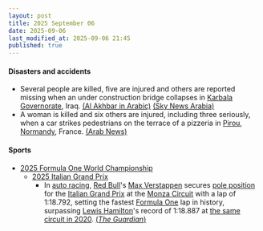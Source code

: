 ```yaml
---
layout: post
title: 2025 September 06
date: 2025-09-06
last_modified_at: 2025-09-06 21:45
published: true
---
```



#### Disasters and accidents

* Several people are killed, five are injured and others are reported missing when an under construction bridge collapses in [Karbala Governorate](https://en.wikipedia.org/wiki/Karbala_Governorate "Karbala Governorate"), Iraq. [(Al Akhbar in Arabic)](https://www.al-akhbar.com/arab/858108/%D8%A7%D9%86%D9%87%D9%8A%D8%A7%D8%B1-%D8%AC%D8%B3%D8%B1-%D9%82%D9%8A%D8%AF-%D8%A7%D9%84%D8%A5%D9%86%D8%B4%D8%A7%D8%A1-%D9%81%D9%8A-%D9%83%D8%B1%D8%A8%D9%84%D8%A7%D8%A1-%D9%8A%D8%AE%D9%84%D9%81-%D8%B9%D8%AF%D8%AF%D8%A7-%D9%85%D9%86-%D8%A7%D9%84%D8%B6%D8%AD%D8%A7%D9%8A%D8%A7) [(Sky News Arabia)](https://www.skynewsarabia.com/varieties/1818568-%D9%81%D9%8A%D8%AF%D9%8A%D9%88-%D8%B3%D9%82%D9%88%D8%B7-%D8%AC%D8%B3%D8%B1-%D9%83%D8%B1%D8%A8%D9%84%D8%A7%D8%A1-%D9%88%D8%A7%D9%94%D9%86%D8%A8%D8%A7%D8%A1-%D9%88%D9%82%D9%88%D8%B9-%D8%B6%D8%AD%D8%A7%D9%8A%D8%A7)
* A woman is killed and six others are injured, including three seriously, when a car strikes pedestrians on the terrace of a pizzeria in [Pirou](https://en.wikipedia.org/wiki/Pirou "Pirou"), [Normandy](https://en.wikipedia.org/wiki/Normandy "Normandy"), France. [(Arab News)](https://www.arabnews.pk/node/2614394/world)

#### Sports

* [2025 Formula One World Championship](https://en.wikipedia.org/wiki/2025_Formula_One_World_Championship "2025 Formula One World Championship")
  * [2025 Italian Grand Prix](https://en.wikipedia.org/wiki/2025_Italian_Grand_Prix "2025 Italian Grand Prix")
    * In [auto racing](https://en.wikipedia.org/wiki/Auto_racing "Auto racing"), [Red Bull](https://en.wikipedia.org/wiki/Red_Bull_Racing "Red Bull Racing")'s [Max Verstappen](https://en.wikipedia.org/wiki/Max_Verstappen "Max Verstappen") secures [pole position](https://en.wikipedia.org/wiki/Pole_position "Pole position") for the [Italian Grand Prix](https://en.wikipedia.org/wiki/Italian_Grand_Prix "Italian Grand Prix") at the [Monza Circuit](https://en.wikipedia.org/wiki/Monza_Circuit "Monza Circuit") with a lap of 1:18.792, setting the fastest [Formula One](https://en.wikipedia.org/wiki/Formula_One "Formula One") lap in history, surpassing [Lewis Hamilton](https://en.wikipedia.org/wiki/Lewis_Hamilton "Lewis Hamilton")'s record of 1:18.887 at [the same circuit in 2020](https://en.wikipedia.org/wiki/2020_Italian_Grand_Prix "2020 Italian Grand Prix"). [(*The Guardian*)](https://www.theguardian.com/sport/2025/sep/06/max-verstappen-pips-lando-norris-for-italian-f1-grand-prix-pole)
